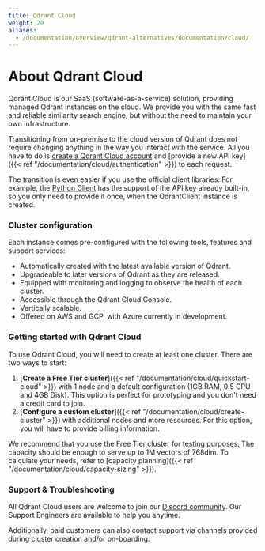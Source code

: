 ```yaml
---
title: Qdrant Cloud
weight: 20
aliases:
  - /documentation/overview/qdrant-alternatives/documentation/cloud/
---
```


# About Qdrant Cloud

Qdrant Cloud is our SaaS (software-as-a-service) solution, providing managed Qdrant instances on the cloud.
We provide you with the same fast and reliable similarity search engine, but without the need to maintain your own infrastructure.

Transitioning from on-premise to the cloud version of Qdrant does not require changing anything in the way you interact with the service. All you have to do is [create a Qdrant Cloud account](https://qdrant.to/cloud) and [provide a new API key]({{< ref "/documentation/cloud/authentication" >}}) to each request.

The transition is even easier if you use the official client libraries. For example, the [Python Client](https://github.com/qdrant/qdrant-client) has the support of the API key already built-in, so you only need to provide it once, when the QdrantClient instance is created.

### Cluster configuration

Each instance comes pre-configured with the following tools, features and support services:

- Automatically created with the latest available version of Qdrant.
- Upgradeable to later versions of Qdrant as they are released.
- Equipped with monitoring and logging to observe the health of each cluster. 
- Accessible through the Qdrant Cloud Console.
- Vertically scalable.
- Offered on AWS and GCP, with Azure currently in development. 

### Getting started with Qdrant Cloud

To use Qdrant Cloud, you will need to create at least one cluster. There are two ways to start:
1. [**Create a Free Tier cluster**]({{< ref "/documentation/cloud/quickstart-cloud" >}}) with 1 node and a default configuration (1GB RAM, 0.5 CPU and 4GB Disk). This option is perfect for prototyping and you don't need a credit card to join.
2. [**Configure a custom cluster**]({{< ref "/documentation/cloud/create-cluster" >}}) with additional nodes and more resources. For this option, you will have to provide billing information.

We recommend that you use the Free Tier cluster for testing purposes. The capacity should be enough to serve up to 1M vectors of 768dim. To calculate your needs, refer to [capacity planning]({{< ref "/documentation/cloud/capacity-sizing" >}}). 

### Support & Troubleshooting

All Qdrant Cloud users are welcome to join our [Discord community](https://qdrant.to/discord). Our Support Engineers are available to help you anytime.

Additionally, paid customers can also contact support via channels provided during cluster creation and/or on-boarding.
